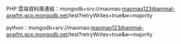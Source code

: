 PHP 雲端資料庫連結：mongodb+srv://maomao:maomao123@animal-axwfm.gcp.mongodb.net/test?retryWrites=true&w=majority


python：mongodb+srv://maomao:maomao123@animal-axwfm.gcp.mongodb.net/test?retryWrites=true&w=majority



